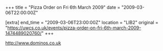 +++
title = "Pizza Order on Fri 6th March 2009"
date = "2009-03-06T22:00:00Z"

[extra]
end_time = "2009-03-06T23:00:00Z"
location = "LIB2"
original = "https://uwcs.co.uk/events/pizza-order-on-fri-6th-march-2009-1474489020760/"
+++

http://www.dominos.co.uk


